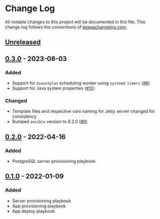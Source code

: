 # Change Log

All notable changes to this project will be documented in this
file. This change log follows the conventions of
[keepachangelog.com](http://keepachangelog.com/).

## [Unreleased]

## [0.3.0] - 2023-08-03

### Added

- Support for `dienstplan` scheduling worker using `systemd timers`
  ([#8](https://github.com/pilosus/dienstplan-deploy/issues/8))
- Support for Java system properties
  ([#10](https://github.com/pilosus/dienstplan-deploy/issues/10))

### Changed

- Template files and respective vars naming for Jetty server changed
  for consistency
- Bumped `ansible` version to 8.2.0
  ([#9](https://github.com/pilosus/dienstplan-deploy/issues/9))

## [0.2.0] - 2022-04-16

### Added
- PostgreSQL server provisioning playbook

## [0.1.0] - 2022-01-09

### Added
- Server provisioning playbook
- App provisioning playbook
- App deploy playbook

[Unreleased]: https://github.com/pilosus/dienstplan/compare/0.3.0...HEAD
[0.3.0]: https://github.com/pilosus/dienstplan/compare/0.2.0...0.3.0
[0.2.0]: https://github.com/pilosus/dienstplan/compare/0.1.0...0.2.0
[0.1.0]: https://github.com/pilosus/dienstplan/compare/0.0.0...0.1.0
